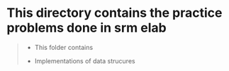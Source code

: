 # This directory contains the practice problems done in srm elab

> * This folder contains
> 
> * Implementations of data strucures
>
>